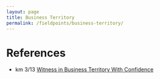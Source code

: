 ```yaml
---
layout: page
title: Business Territory
permalink: /fieldpoints/business-territory/
---
```


# References

* km 3/13 [Witness in Business Territory With Confidence](http://wol.jw.org/en/wol/d/r1/lp-e/202012085)